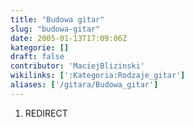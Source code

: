 ```yaml
---
title: "Budowa gitar"
slug: "budowa-gitar"
date: 2005-01-13T17:09:06Z
kategorie: []
draft: false
contributor: 'MaciejBlizinski'
wikilinks: [':Kategoria:Rodzaje_gitar']
aliases: ['/gitara/Budowa_gitar']
---
```

1.  REDIRECT 
